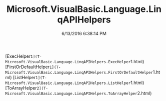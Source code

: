 ﻿---
title: Microsoft.VisualBasic.Language.LinqAPIHelpers
date: 6/13/2016 6:38:14 PM
---

[ExecHelper`1](T-Microsoft.VisualBasic.Language.LinqAPIHelpers.ExecHelper`1.html)
[FirstOrDefaultHelper`1](T-Microsoft.VisualBasic.Language.LinqAPIHelpers.FirstOrDefaultHelper`1.html)
[ListHelper`1](T-Microsoft.VisualBasic.Language.LinqAPIHelpers.ListHelper`1.html)
[ToArrayHelper`2](T-Microsoft.VisualBasic.Language.LinqAPIHelpers.ToArrayHelper`2.html)
